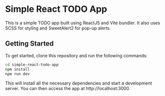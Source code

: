 # Simple React TODO App

This is a simple TODO app built using ReactJS and Vite bundler. It also uses SCSS for styling and SweetAlert2 for pop-up alerts.

## Getting Started

To get started, clone this repository and run the following commands:

```bash
cd simple-react-todo-app
npm install
npm run dev
```
This will install all the necessary dependencies and start a development server. You can then access the app at http://localhost:3000.

